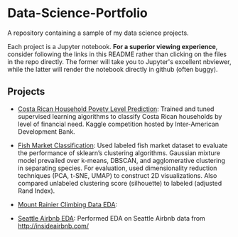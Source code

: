 # Data-Science-Portfolio

A repository containing a sample of my data science projects.

Each project is a Jupyter notebook. <b>For a superior viewing experience</b>, consider following the links in this README rather than clicking on the files in the repo directly. The former will take you to Jupyter's excellent nbviewer, while the latter will render the notebook directly in github (often buggy).

## Projects

- <a href='https://nbviewer.jupyter.org/github/hriely/Data-Science-Portfolio/blob/master/Costa%20Rican%20Household%20Poverty%20Level%20Prediction.ipynb'>Costa Rican Household Povety Level Prediction</a>: Trained and tuned supervised learning algorithms to classify Costa Rican households by level of financial need. Kaggle competition hosted by Inter-American Development Bank.

- <a href='https://nbviewer.jupyter.org/github/hriely/Data-Science-Portfolio/blob/master/Fish%20Market%20Classification.ipynb'>Fish Market Classification</a>: Used labeled fish market dataset to evaluate the performance of sklearn’s clustering algorithms. Gaussian mixture model prevailed over k-means, DBSCAN, and agglomerative clustering in separating species. For evaluation, used dimensionality reduction techniques (PCA, t-SNE, UMAP) to construct 2D visualizations. Also compared unlabeled clustering score (silhouette) to labeled (adjusted Rand Index).

- <a href=''>Mount Rainier Climbing Data EDA</a>:

- <a href='https://nbviewer.jupyter.org/github/hriely/Data-Science-Portfolio/blob/master/Seattle%20Airbnb%20EDA.ipynb'>Seattle Airbnb EDA</a>: Performed EDA on Seattle Airbnb data from http://insideairbnb.com/
